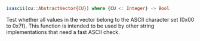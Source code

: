 ```julia
isascii(cu::AbstractVector{CU}) where {CU <: Integer} -> Bool
```

Test whether all values in the vector belong to the ASCII character set (0x00 to 0x7f). This function is intended to be used by other string implementations that need a fast ASCII check.
